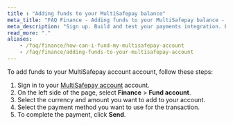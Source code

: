 ```yaml
---
title : "Adding funds to your MultiSafepay balance"
meta_title: "FAQ Finance - Adding funds to your MultiSafepay balance - MultiSafepay Docs"
meta_description: "Sign up. Build and test your payments integration. Explore our products and services. Use our API Reference, SDKs, and wrappers. Get support."
read_more: "."
aliases:
    - /faq/finance/how-can-i-fund-my-multisafepay-account
    - /faq/finance/adding-funds-to-your-multisafepay-account
---
```


To add funds to your MultiSafepay account account, follow these steps:

1. Sign in to your [MultiSafepay account](https://merchant.multisafepay.com) account.
2. On the left side of the page, select **Finance** > **Fund account**.
3. Select the currency and amount you want to add to your account.
4. Select the payment method you want to use for the transaction.
5. To complete the payment, click **Send**.
